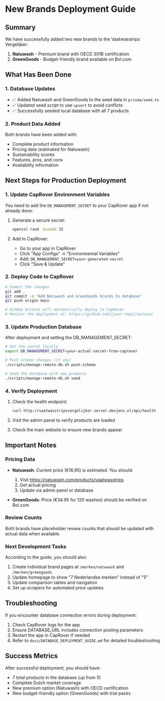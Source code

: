 # New Brands Deployment Guide

## Summary
We have successfully added two new brands to the Vaatwasstrips Vergelijker:
1. **Natuwash** - Premium brand with OECD 301B certification
2. **GreenGoods** - Budget-friendly brand available on Bol.com

## What Has Been Done

### 1. Database Updates
- ✅ Added Natuwash and GreenGoods to the seed data in `prisma/seed.ts`
- ✅ Updated seed script to use `upsert` to avoid conflicts
- ✅ Successfully seeded local database with all 7 products

### 2. Product Data Added
Both brands have been added with:
- Complete product information
- Pricing data (estimated for Natuwash)
- Sustainability scores
- Features, pros, and cons
- Availability information

## Next Steps for Production Deployment

### 1. Update CapRover Environment Variables
You need to add the `DB_MANAGEMENT_SECRET` to your CapRover app if not already done:

1. Generate a secure secret:
   ```bash
   openssl rand -base64 32
   ```

2. Add to CapRover:
   - Go to your app in CapRover
   - Click "App Configs" → "Environmental Variables"
   - Add: `DB_MANAGEMENT_SECRET=your-generated-secret`
   - Click "Save & Update"

### 2. Deploy Code to CapRover
```bash
# Commit the changes
git add .
git commit -m "Add Natuwash and GreenGoods brands to database"
git push origin main

# GitHub Actions will automatically deploy to CapRover
# Monitor the deployment at: https://github.com/[your-repo]/actions
```

### 3. Update Production Database
After deployment and setting the DB_MANAGEMENT_SECRET:

```bash
# Set the secret locally
export DB_MANAGEMENT_SECRET=your-actual-secret-from-caprover

# Push schema changes (if any)
./scripts/manage-remote-db.sh push-schema

# Seed the database with new products
./scripts/manage-remote-db.sh seed
```

### 4. Verify Deployment
1. Check the health endpoint:
   ```bash
   curl http://vaatwasstripsvergelijker.server.devjens.nl/api/health
   ```

2. Visit the admin panel to verify products are loaded

3. Check the main website to ensure new brands appear

## Important Notes

### Pricing Data
- **Natuwash**: Current price (€16.95) is estimated. You should:
  1. Visit https://natuwash.com/products/vaatwasstrips
  2. Get actual pricing
  3. Update via admin panel or database

- **GreenGoods**: Price (€34.95 for 120 washes) should be verified on Bol.com

### Review Counts
Both brands have placeholder review counts that should be updated with actual data when available.

### Next Development Tasks
According to the guide, you should also:
1. Create individual brand pages at `/merken/natuwash` and `/merken/greengoods`
2. Update homepage to show "7 Nederlandse merken" instead of "5"
3. Update comparison tables and navigation
4. Set up scrapers for automated price updates

## Troubleshooting

If you encounter database connection errors during deployment:
1. Check CapRover logs for the app
2. Ensure DATABASE_URL includes connection pooling parameters
3. Restart the app in CapRover if needed
4. Refer to `docs/DATABASE_DEPLOYMENT_GUIDE.md` for detailed troubleshooting

## Success Metrics
After successful deployment, you should have:
- 7 total products in the database (up from 5)
- Complete Dutch market coverage
- New premium option (Natuwash) with OECD certification
- New budget-friendly option (GreenGoods) with trial packs